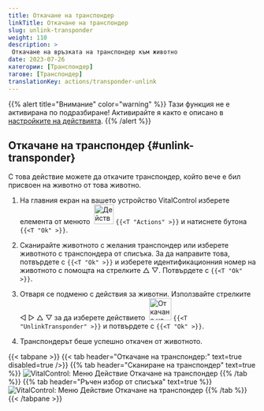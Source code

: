 ```yaml
---
title: Откачане на транспондер
linkTitle: Откачане на транспондер
slug: unlink-transponder
weight: 110
description: >
 Откачане на връзката на транспондер към животно
date: 2023-07-26
категории: [Транспондер]
тагове: [Транспондер]
translationKey: actions/transponder-unlink
---
```

{{% alert title="Внимание" color="warning" %}}
Тази функция не е активирана по подразбиране! Активирайте я както е описано в [настройките на действията](../setting/).
{{% /alert %}}

## Откачане на транспондер {#unlink-transponder}

С това действие можете да откачите транспондер, който вече е бил присвоен на животно от това животно.

1. На главния екран на вашето устройство VitalControl изберете елемента от менюто &nbsp;<img src="/icons/actions.svg" width="40" align="bottom" alt="Действия" /> `{{<T "Actions" >}}` и натиснете бутона `{{<T "Ok" >}}`.

2. Сканирайте животното с желания транспондер или изберете животното с транспондера от списъка. За да направите това, потвърдете с `{{<T "Ok" >}}` и изберете идентификационния номер на животното с помощта на стрелките △ ▽. Потвърдете с `{{<T "Ok" >}}`.

3. Отваря се подменю с действия за животни. Използвайте стрелките ◁ ▷ △ ▽ за да изберете действието &nbsp;<img src="/icons/actions/unlink-transponder.svg" width="45" align="bottom" alt="Откачане на транспондер" /> `{{<T "UnlinkTransponder" >}}` и потвърдете с `{{<T "Ok" >}}`.

4. Транспондерът беше успешно откачен от животното.

{{< tabpane >}}
{{< tab header="Откачане на транспондер:" text=true disabled=true />}}
{{% tab header="Сканиране на транспондер" text=true %}}
![VitalControl: Меню Действие Откачане на транспондер](../images/unlinktransponder-scan.png "Откачане на транспондер")
{{% /tab %}}
{{% tab header="Ръчен избор от списъка" text=true %}}
![VitalControl: Меню Действие Откачане на транспондер](../images/unlinktransponder.png "Откачане на транспондер")
{{% /tab %}}
{{< /tabpane >}}
